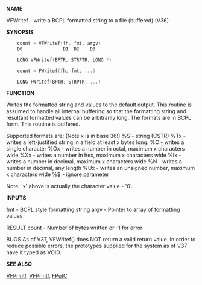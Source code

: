 
**NAME**

VFWritef - write a BCPL formatted string to a file (buffered) (V36)

**SYNOPSIS**

```c
    count = VFWritef(fh, fmt, argv)
    D0               D1  D2    D3

    LONG VFWritef(BPTR, STRPTR, LONG *)

    count = FWritef(fh, fmt, ...)

    LONG FWritef(BPTR, STRPTR, ...)

```
**FUNCTION**

Writes the formatted string and values to the default output.  This
routine is assumed to handle all internal buffering so that the
formatting string and resultant formatted values can be arbitrarily
long.  The formats are in BCPL form.  This routine is buffered.

Supported formats are:  (Note x is in base 36!)
%S  - string (CSTR)
%Tx - writes a left-justified string in a field at least
x bytes long.
%C  - writes a single character
%Ox - writes a number in octal, maximum x characters wide
%Xx - writes a number in hex, maximum x characters wide
%Ix - writes a number in decimal, maximum x characters wide
%N  - writes a number in decimal, any length
%Ux - writes an unsigned number, maximum x characters wide
%$  - ignore parameter

Note: 'x' above is actually the character value - '0'.

**INPUTS**

fmt   - BCPL style formatting string
argv  - Pointer to array of formatting values

RESULT
count - Number of bytes written or -1 for error

BUGS
As of V37, VFWritef() does NOT return a valid return value.  In
order to reduce possible errors, the prototypes supplied for the
system as of V37 have it typed as VOID.

**SEE ALSO**

[VFPrintf](VFPrintf.md), [VFPrintf](VFPrintf.md), [FPutC](FPutC.md)
